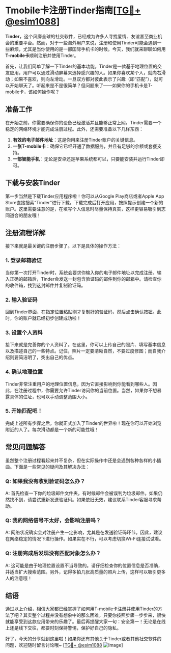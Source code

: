 # Tmobile卡注册Tinder指南[[TG💪+ @esim1088](https://t.me/s/esim1088)]

**Tinder**，这个风靡全球的社交软件，已经成为许多人寻找爱情、友谊甚至商业机会的重要平台。然而，对于一些海外用户来说，注册和使用Tinder可能会遇到一些麻烦，尤其是当你使用的是一部国际手机卡的时候。今天，我们就来聊聊如何用**T-mobile卡**顺利注册并使用Tinder。

首先，让我们简单了解一下Tinder的基本功能。Tinder是一款基于地理位置的交友应用，用户可以通过滑动屏幕来选择感兴趣的人。如果你喜欢某个人，就向右滑动；如果不喜欢，则向左滑动。一旦双方都对彼此表示了兴趣（即“匹配”），就可以开始聊天了。听起来是不是很简单？但问题来了——如果你的手机卡是T-mobile卡，该如何操作呢？

## **准备工作**

在开始之前，你需要确保你的设备已经激活并且能够正常上网。Tinder需要一个稳定的网络环境才能完成注册过程。此外，还需要准备以下几样东西：

1. **有效的电子邮件地址**：这是你用来注册Tinder账户的关键信息。
2. **一张T-mobile卡**：确保它已经开通了数据服务，并且有足够的余额或套餐支持。
3. **一部智能手机**：无论是安卓还是苹果系统都可以，只要能安装并运行Tinder即可。

## **下载与安装Tinder**

第一步当然是下载Tinder应用程序啦！你可以从Google Play商店或者Apple App Store直接搜索“Tinder”进行下载。下载完成后打开应用，按照提示创建一个新的账户。这里需要注意的是，在填写个人信息时尽量保持真实，这样更容易吸引到志同道合的朋友哦！

## **注册流程详解**

接下来就是最关键的注册步骤了。以下是具体的操作方法：

### **1. 登录邮箱验证**
当你第一次打开Tinder时，系统会要求你输入你的电子邮件地址以完成注册。输入正确的邮箱后，Tinder会发送一封包含验证码的邮件到你的邮箱中。请检查你的收件箱，找到这封邮件并复制验证码。

### **2. 输入验证码**
回到Tinder界面，在指定位置粘贴刚才复制好的验证码，然后点击确认按钮。此时，你的账户就已经初步创建成功啦！

### **3. 设置个人资料**
接下来就是完善你的个人资料了。在这里，你可以上传自己的照片、填写基本信息以及描述自己的一些特点。记住，照片一定要清晰自然，不要过度修图；而自我介绍则要简洁明了，突出自己的优点。

### **4. 确认地理位置**
Tinder非常注重用户的地理位置信息，因为它直接影响到你能看到哪些人。因此，在注册过程中，你需要允许Tinder访问你的当前位置。当然，如果你不想暴露具体的住址，也可以手动调整范围大小。

### **5. 开始匹配吧！**
完成上述所有步骤之后，你就正式加入了Tinder的世界啦！现在你可以开始浏览附近的人了。每次滑动都是一个新的可能性哦！

## **常见问题解答**

虽然整个注册过程看起来并不复杂，但在实际操作中还是会遇到各种各样的小插曲。下面是一些常见的疑问及其解决办法：

### **Q: 如果我没有收到验证码怎么办？**
A: 首先检查一下你的垃圾邮件文件夹，有时候邮件会被误判为垃圾邮件。如果仍然找不到，请尝试重新发送验证码。如果依旧无效，建议联系Tinder客服寻求帮助。

### **Q: 我的网络信号不太好，会影响注册吗？**
A: 网络状况确实会对注册产生一定影响，尤其是在发送验证码环节。因此，建议在网络稳定的情况下进行操作。如果实在不行，可以考虑切换Wi-Fi连接试试看。

### **Q: 注册完成后发现没有匹配对象怎么办？**
A: 这可能是由于地理位置设置不当导致的。请仔细检查你的位置信息是否准确，并适当扩大搜索范围。另外，记得多拍几张高质量的照片上传，这样可以吸引更多人的注意哦！

## **结语**

通过以上介绍，相信大家都已经掌握了如何用T-mobile卡注册并使用Tinder的方法了吧？其实整个过程并没有想象中的那么困难，只要你按照步骤一步步来，很快就能享受到这款应用带来的乐趣了。最后再提醒大家一句：安全第一！无论是在线上还是线下交往，都要时刻保持警惕，保护好自己的隐私。

好了，今天的分享就到这里啦！如果你还有其他关于Tinder或者其他社交软件的问题，欢迎随时留言讨论哦~ [[TG💪+ @esim1088](https://t.me/s/esim1088) ![Image](https://i.postimg.cc/4NQfJmqS/Snipaste-2025-05-13-00-14-12.png)]